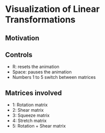 # Visualization of Linear Transformations 

## Motivation


## Controls 
- R: resets the animation
- Space: pauses the animation
- Numbers 1 to 5 switch between matrices


## Matrices involved 
- 1: Rotation matrix 
- 2: Shear matrix 
- 3: Squeeze matrix 
- 4: Stretch matrix 
- 5: Rotation + Shear matrix